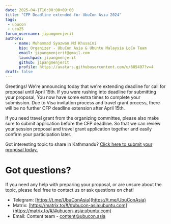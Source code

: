 ```yaml
---
date: 2025-04-1T16:00:00+09:00
title: "CFP Deadline extended for UbuCon Asia 2024"
tags:
 - ubucon
 - uca25
forum_username: jipangmenjerit
authors:
    - name: Muhammad Syazwan Md Khusaini
      bio: Organizer - UbuCon Asia & Ubuntu Malaysia LoCo Team
      email: jipangmenjerit@gmail.com
      launchpad: jipangmenjerit
      github: jipangmenjerit
      profile: https://avatars.githubusercontent.com/u/685497?v=4
draft: false
---
```

Greetings! We're announcing today that we're extending deadline for call for proposal until April 15th. If you were rushing into deadline for submitting your proposal, You now have some extra times to complete your submission. Due to Visa invitation process and travel grant process, there will be no further CFP deadline extension after April 15th. 

If you need travel grant from the organizing committee, please also make sure to submit application before the CFP deadline. So that we can review your session proposal and travel grant application together and easily confirm your participation later.

Got interesting topic to share in Kathmandu? [Click here to submit your proposal today.](https://events.canonical.com/event/127/abstracts/)  

# Got questions?

If you need any help with preparing your proposal, or are unsure about the topic, please feel free to contact us or ask questions on chat!
- Telegram: [https://t.me/UbuConAsia](https://t.me/UbuConAsia)
- Matrix: [https://matrix.to/#/#ubucon-asia:ubuntu.com](https://matrix.to/#/#ubucon-asia:ubuntu.com)
- Email: Content team - content@ubucon.asia
